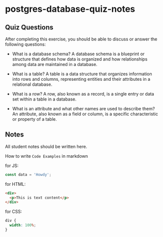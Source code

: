 # postgres-database-quiz-notes

## Quiz Questions

After completing this exercise, you should be able to discuss or answer the following questions:

- What is a database schema? A database schema is a blueprint or structure that defines how data is organized and how relationships among data are maintained in a database.

- What is a table? A table is a data structure that organizes information into rows and columns, representing entities and their attributes in a relational database.

- What is a row? A row, also known as a record, is a single entry or data set within a table in a database.

- What is an attribute and what other names are used to describe them? An attribute, also known as a field or column, is a specific characteristic or property of a table.

## Notes

All student notes should be written here.

How to write `Code Examples` in markdown

for JS:

```javascript
const data = 'Howdy';
```

for HTML:

```html
<div>
  <p>This is text content</p>
</div>
```

for CSS:

```css
div {
  width: 100%;
}
```
